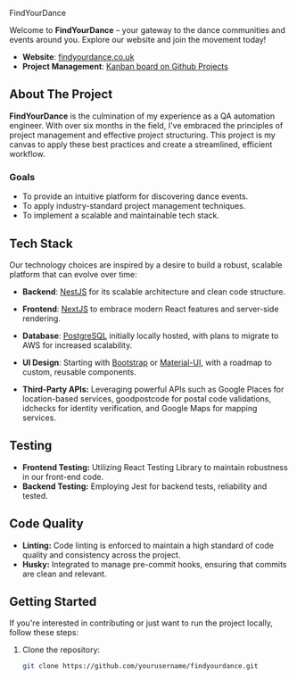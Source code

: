  FindYourDance

 Welcome to **FindYourDance** – your gateway to the dance communities and events around you. Explore our website and join the movement today!

 - **Website**: [findyourdance.co.uk](http://www.findyourdance.co.uk)
 - **Project Management**: [Kanban board on Github Projects](https://trello.com/b/ex00leyb/madagascar-team)

 ## About The Project

 **FindYourDance** is the culmination of my experience as a QA automation engineer. With over six months in the field, I've embraced the principles of project management and effective project structuring. This project is my canvas to apply these best practices and create a streamlined, efficient workflow.

 ### Goals

 - To provide an intuitive platform for discovering dance events.
 - To apply industry-standard project management techniques.
 - To implement a scalable and maintainable tech stack.

 ## Tech Stack

 Our technology choices are inspired by a desire to build a robust, scalable platform that can evolve over time:

 - **Backend**: [NestJS](https://nestjs.com/) for its scalable architecture and clean code structure.
 - **Frontend**: [NextJS](https://nextjs.org/) to embrace modern React features and server-side rendering.
 - **Database**: [PostgreSQL](https://www.postgresql.org/) initially locally hosted, with plans to migrate to AWS for increased scalability.
 - **UI Design**: Starting with [Bootstrap](https://getbootstrap.com/) or [Material-UI](https://material-ui.com/), with a roadmap to custom, reusable components.

 - **Third-Party APIs:** Leveraging powerful APIs such as Google Places for location-based services, goodpostcode for postal code validations, idchecks for identity verification, and Google Maps for mapping services.

 ## Testing

 - **Frontend Testing:** Utilizing React Testing Library to maintain robustness in our front-end code.
 - **Backend Testing:** Employing Jest for backend tests, reliability and tested.

 ## Code Quality

 - **Linting:** Code linting is enforced to maintain a high standard of code quality and consistency across the project.
 - **Husky:** Integrated to manage pre-commit hooks, ensuring that commits are clean and relevant.

 ## Getting Started

 If you're interested in contributing or just want to run the project locally, follow these steps:

 1. Clone the repository:
    ```sh
    git clone https://github.com/yourusername/findyourdance.git
    ```